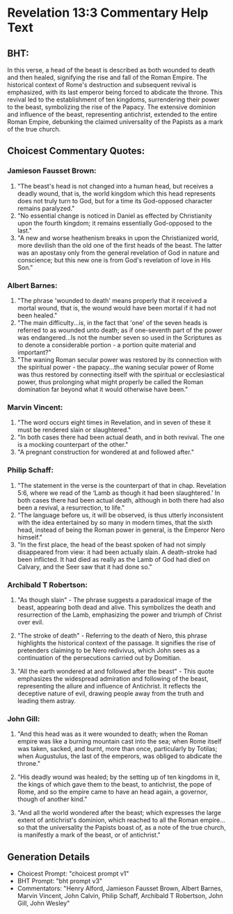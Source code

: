 # Revelation 13:3 Commentary Help Text

## BHT:
In this verse, a head of the beast is described as both wounded to death and then healed, signifying the rise and fall of the Roman Empire. The historical context of Rome's destruction and subsequent revival is emphasized, with its last emperor being forced to abdicate the throne. This revival led to the establishment of ten kingdoms, surrendering their power to the beast, symbolizing the rise of the Papacy. The extensive dominion and influence of the beast, representing antichrist, extended to the entire Roman Empire, debunking the claimed universality of the Papists as a mark of the true church.

## Choicest Commentary Quotes:
### Jamieson Fausset Brown:
1. "The beast's head is not changed into a human head, but receives a deadly wound, that is, the world kingdom which this head represents does not truly turn to God, but for a time its God-opposed character remains paralyzed."
2. "No essential change is noticed in Daniel as effected by Christianity upon the fourth kingdom; it remains essentially God-opposed to the last."
3. "A new and worse heathenism breaks in upon the Christianized world, more devilish than the old one of the first heads of the beast. The latter was an apostasy only from the general revelation of God in nature and conscience; but this new one is from God's revelation of love in His Son."

### Albert Barnes:
1. "The phrase 'wounded to death' means properly that it received a mortal wound, that is, the wound would have been mortal if it had not been healed."
2. "The main difficulty...is, in the fact that 'one' of the seven heads is referred to as wounded unto death; as if one-seventh part of the power was endangered...Is not the number seven so used in the Scriptures as to denote a considerable portion - a portion quite material and important?"
3. "The waning Roman secular power was restored by its connection with the spiritual power - the papacy...the waning secular power of Rome was thus restored by connecting itself with the spiritual or ecclesiastical power, thus prolonging what might properly be called the Roman domination far beyond what it would otherwise have been."

### Marvin Vincent:
1. "The word occurs eight times in Revelation, and in seven of these it must be rendered slain or slaughtered." 
2. "In both cases there had been actual death, and in both revival. The one is a mocking counterpart of the other." 
3. "A pregnant construction for wondered at and followed after."

### Philip Schaff:
1. "The statement in the verse is the counterpart of that in chap. Revelation 5:6, where we read of the ‘Lamb as though it had been slaughtered.’ In both cases there had been actual death, although in both there had also been a revival, a resurrection, to life."
2. "The language before us, it will be observed, is thus utterly inconsistent with the idea entertained by so many in modern times, that the sixth head, instead of being the Roman power in general, is the Emperor Nero himself."
3. "In the first place, the head of the beast spoken of had not simply disappeared from view: it had been actually slain. A death-stroke had been inflicted. It had died as really as the Lamb of God had died on Calvary, and the Seer saw that it had done so."

### Archibald T Robertson:
1. "As though slain" - The phrase suggests a paradoxical image of the beast, appearing both dead and alive. This symbolizes the death and resurrection of the Lamb, emphasizing the power and triumph of Christ over evil.

2. "The stroke of death" - Referring to the death of Nero, this phrase highlights the historical context of the passage. It signifies the rise of pretenders claiming to be Nero redivivus, which John sees as a continuation of the persecutions carried out by Domitian.

3. "All the earth wondered at and followed after the beast" - This quote emphasizes the widespread admiration and following of the beast, representing the allure and influence of Antichrist. It reflects the deceptive nature of evil, drawing people away from the truth and leading them astray.

### John Gill:
1. "And this head was as it were wounded to death; when the Roman empire was like a burning mountain cast into the sea; when Rome itself was taken, sacked, and burnt, more than once, particularly by Totilas; when Augustulus, the last of the emperors, was obliged to abdicate the throne." 

2. "His deadly wound was healed; by the setting up of ten kingdoms in it, the kings of which gave them to the beast, to antichrist, the pope of Rome, and so the empire came to have an head again, a governor, though of another kind."

3. "And all the world wondered after the beast; which expresses the large extent of antichrist's dominion, which reached to all the Roman empire... so that the universality the Papists boast of, as a note of the true church, is manifestly a mark of the beast, or of antichrist."


## Generation Details
- Choicest Prompt: "choicest prompt v1"
- BHT Prompt: "bht prompt v3"
- Commentators: "Henry Alford, Jamieson Fausset Brown, Albert Barnes, Marvin Vincent, John Calvin, Philip Schaff, Archibald T Robertson, John Gill, John Wesley"
